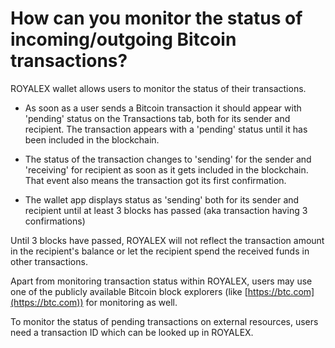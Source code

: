 # How can you monitor the status of incoming/outgoing Bitcoin transactions?

ROYALEX wallet allows users to monitor the status of their transactions.

- As soon as a user sends a Bitcoin transaction it should appear with 'pending' status on the Transactions tab, both for its sender and recipient. The transaction appears with a 'pending' status until it has been included in the blockchain.

- The status of the transaction changes to 'sending' for the sender and 'receiving' for recipient as soon as it gets included in the blockchain. That event also means the transaction got its first confirmation.

- The wallet app displays status as 'sending' both for its sender and recipient until at least 3 blocks has passed (aka transaction having 3 confirmations)

Until 3 blocks have passed, ROYALEX will not reflect the transaction amount in the recipient's balance or let the recipient spend the received funds in other transactions.

Apart from monitoring transaction status within ROYALEX, users may use one of the publicly available Bitcoin block explorers (like [https://btc.com](https://btc.com)) for monitoring as well.

To monitor the status of pending transactions on external resources, users need a transaction ID which can be looked up in ROYALEX.
